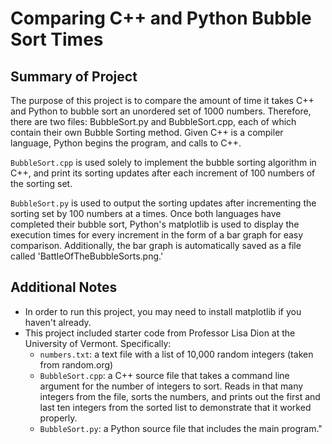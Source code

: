 # Comparing C++ and Python Bubble Sort Times

## Summary of Project
The purpose of this project is to compare the amount of time it takes C++ and Python to bubble sort an unordered set of 1000 numbers. Therefore, there are two files: BubbleSort.py and BubbleSort.cpp, each of which contain their own Bubble Sorting method. Given C++ is a compiler language, Python begins the program, and calls to C++. 

`BubbleSort.cpp` is used solely to implement the bubble sorting algorithm in C++, and print its sorting updates after each increment of 100 numbers of the sorting set.

`BubbleSort.py` is used to output the sorting updates after incrementing the sorting set by 100 numbers at a times. Once both languages have completed their bubble sort, Python's matplotlib is used to display the execution times for every increment in the form of a bar graph for easy comparison. Additionally, the bar graph is automatically saved as a file called 'BattleOfTheBubbleSorts.png.'

## Additional Notes
* In order to run this project, you may need to install matplotlib if you haven't already. 
* This project included starter code from Professor Lisa Dion at the University of Vermont. Specifically:
   *  `numbers.txt`: a text file with a list of 10,000 random integers (taken from random.org)
   * `BubbleSort.cpp`: a C++ source file that takes a command line argument for the number of integers to sort. Reads in that many integers from the file, sorts the numbers, and prints out the first and last ten integers from the sorted list to demonstrate that it worked properly.
   * `BubbleSort.py`: a Python source file that includes the main program."


